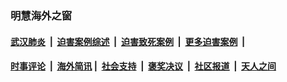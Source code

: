 
### 明慧海外之窗

####  [武汉肺炎](indexes/365.md?t=04170501) &nbsp;|&nbsp;  [迫害案例综述](indexes/328.md?t=04170501) &nbsp;|&nbsp; [迫害致死案例](indexes/277.md?t=04170501)  &nbsp;|&nbsp; [更多迫害案例](indexes/81.md?t=04170501)  &nbsp;|&nbsp; 
####  [时事评论](indexes/19.md?t=04170501) &nbsp;|&nbsp; [海外简讯](indexes/245.md?t=04170501)&nbsp;|&nbsp;  [社会支持](indexes/140.md?t=04170501) &nbsp;|&nbsp; [褒奖决议](indexes/282.md?t=04170501) &nbsp;|&nbsp; [社区报道](indexes/91.md?t=04170501)  &nbsp;|&nbsp; [天人之间](indexes/78.md?t=04170501) 

